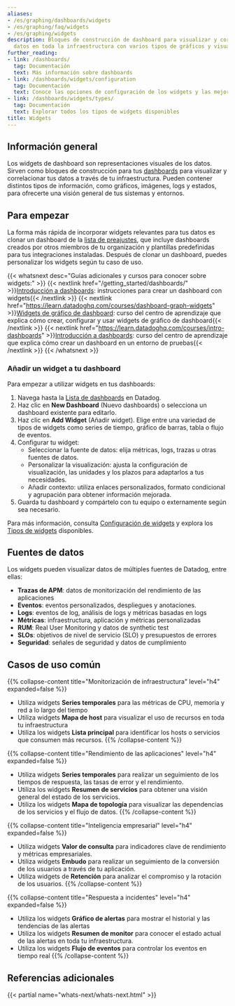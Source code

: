 ```yaml
---
aliases:
- /es/graphing/dashboards/widgets
- /es/graphing/faq/widgets
- /es/graphing/widgets
description: Bloques de construcción de dashboard para visualizar y correlacionar
  datos en toda la infraestructura con varios tipos de gráficos y visualizaciones.
further_reading:
- link: /dashboards/
  tag: Documentación
  text: Más información sobre dashboards
- link: /dashboards/widgets/configuration
  tag: Documentación
  text: Conoce las opciones de configuración de los widgets y las mejores prácticas
- link: /dashboards/widgets/types/
  tag: Documentación
  text: Explorar todos los tipos de widgets disponibles
title: Widgets
---
```


## Información general

Los widgets de dashboard son representaciones visuales de los datos. Sirven como bloques de construcción para tus [dashboards][2] para visualizar y correlacionar tus datos a través de tu infraestructura. Pueden contener distintos tipos de información, como gráficos, imágenes, logs y estados, para ofrecerte una visión general de tus sistemas y entornos.

## Para empezar

La forma más rápida de incorporar widgets relevantes para tus datos es clonar un dashboard de la [lista de preajustes][1], que incluye dashboards creados por otros miembros de tu organización y plantillas predefinidas para tus integraciones instaladas. Después de clonar un dashboard, puedes personalizar los widgets según tu caso de uso.


{{< whatsnext desc="Guías adicionales y cursos para conocer sobre widgets:" >}}
   {{< nextlink href="/getting_started/dashboards/" >}}<u>Introducción a dashboards</u>: instrucciones para crear un dashboard con widgets{{< /nextlink >}}
   {{< nextlink href="https://learn.datadoghq.com/courses/dashboard-graph-widgets" >}}<u>Widgets de gráfico de dashboard</u>: curso del centro de aprendizaje que explica cómo crear, configurar y usar widgets de gráfico de dashboard{{< /nextlink >}}
   {{< nextlink href="https://learn.datadoghq.com/courses/intro-dashboards" >}}<u>Introducción a dashboards</u>: curso del centro de aprendizaje que explica cómo crear un dashboard en un entorno de pruebas{{< /nextlink >}}
{{< /whatsnext >}}

### Añadir un widget a tu dashboard

Para empezar a utilizar widgets en tus dashboards:

1. Navega hasta la [Lista de dashboards][1] en Datadog.
2. Haz clic en **New Dashboard** (Nuevo dashboards) o selecciona un dashboard existente para editarlo.
3. Haz clic en **Add Widget** (Añadir widget). Elige entre una variedad de tipos de widgets como series de tiempo, gráfico de barras, tabla o flujo de eventos.
4. Configurar tu widget:
    - Seleccionar la fuente de datos: elija métricas, logs, trazas u otras fuentes de datos.
    - Personalizar la visualización: ajusta la configuración de visualización, las unidades y los plazos para adaptarlos a tus necesidades.
    - Añadir contexto: utiliza enlaces personalizados, formato condicional y agrupación para obtener información mejorada.
5. Guarda tu dashboard y compártelo con tu equipo o externamente según sea necesario.

Para más información, consulta [Configuración de widgets][3] y explora los [Tipos de widgets][4] disponibles.

## Fuentes de datos

Los widgets pueden visualizar datos de múltiples fuentes de Datadog, entre ellas:

- **Trazas de APM**: datos de monitorización del rendimiento de las aplicaciones
- **Eventos**: eventos personalizados, despliegues y anotaciones.
- **Logs**: eventos de log, análisis de logs y métricas basadas en logs
- **Métricas**: infraestructura, aplicación y métricas personalizadas
- **RUM**: Real User Monitoring y datos de synthetic test
- **SLOs**: objetivos de nivel de servicio (SLO) y presupuestos de errores
- **Seguridad**: señales de seguridad y datos de cumplimiento

## Casos de uso común

{{% collapse-content title="Monitorización de infraestructura" level="h4" expanded=false %}}
- Utiliza widgets **Series temporales** para las métricas de CPU, memoria y red a lo largo del tiempo
- Utiliza widgets **Mapa de host** para visualizar el uso de recursos en toda tu infraestructura
- Utiliza los widgets **Lista principal** para identificar los hosts o servicios que consumen más recursos.
{{% /collapse-content %}}

{{% collapse-content title="Rendimiento de las aplicaciones" level="h4" expanded=false %}}
- Utiliza widgets **Series temporales** para realizar un seguimiento de los tiempos de respuesta, las tasas de error y el rendimiento.
- Utiliza los widgets **Resumen de servicios** para obtener una visión general del estado de los servicios.
- Utiliza los widgets **Mapa de topología** para visualizar las dependencias de los servicios y el flujo de datos.
{{% /collapse-content %}}

{{% collapse-content title="Inteligencia empresarial" level="h4" expanded=false %}}
- Utiliza widgets **Valor de consulta** para indicadores clave de rendimiento y métricas empresariales.
- Utiliza widgets **Embudo** para realizar un seguimiento de la conversión de los usuarios a través de tu aplicación.
- Utiliza widgets de **Retención** para analizar el compromiso y la rotación de los usuarios.
{{% /collapse-content %}}

{{% collapse-content title="Respuesta a incidentes" level="h4" expanded=false %}}
- Utiliza los widgets **Gráfico de alertas** para mostrar el historial y las tendencias de las alertas
- Utiliza los widgets **Resumen de monitor** para conocer el estado actual de las alertas en toda tu infraestructura.
- Utiliza los widgets **Flujo de eventos** para controlar los eventos en tiempo real
{{% /collapse-content %}}

## Referencias adicionales

{{< partial name="whats-next/whats-next.html" >}}

[1]: https://app.datadoghq.com/dashboard/lists/preset/1
[2]: /es/dashboards/
[3]: /es/dashboards/widgets/configuration/
[4]: /es/dashboards/widgets/types/